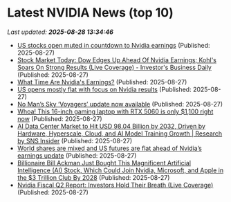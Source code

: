 # Latest NVIDIA News (top 10)
_Last updated: **2025-08-28 13:34:46**_

- [US stocks open muted in countdown to Nvidia earnings](https://economictimes.indiatimes.com/markets/stocks/news/us-stocks-open-muted-in-countdown-to-nvidia-earnings/articleshow/123547037.cms) (Published: 2025-08-27)
- [Stock Market Today: Dow Edges Up Ahead Of Nvidia Earnings; Kohl's Soars On Strong Results (Live Coverage) - Investor's Business Daily](https://slashdot.org/firehose.pl?op=view&amp;id=178893708) (Published: 2025-08-27)
- [What Time Are Nvidia's Earnings?](https://biztoc.com/x/7fa68698788cea20) (Published: 2025-08-27)
- [US opens mostly flat with focus on Nvidia results](https://biztoc.com/x/94b3b688826f3252) (Published: 2025-08-27)
- [No Man’s Sky ‘Voyagers’ update now available](https://www.gematsu.com/2025/08/no-mans-sky-voyagers-update-now-available) (Published: 2025-08-27)
- [Whoa! This 16-inch gaming laptop with RTX 5060 is only $1,100 right now](https://www.pcworld.com/article/2890501/whoa-this-16-inch-gaming-laptop-with-rtx-5060-is-only-1100-right-now.html) (Published: 2025-08-27)
- [AI Data Center Market to Hit USD 98.04 Billion by 2032, Driven by Hardware, Hyperscale, Cloud, and AI Model Training Growth | Research by SNS Insider](https://www.globenewswire.com/news-release/2025/08/27/3140117/0/en/AI-Data-Center-Market-to-Hit-USD-98-04-Billion-by-2032-Driven-by-Hardware-Hyperscale-Cloud-and-AI-Model-Training-Growth-Research-by-SNS-Insider.html) (Published: 2025-08-27)
- [World shares are mixed and US futures are flat ahead of Nvidia’s earnings update](https://biztoc.com/x/37367294529d4de2) (Published: 2025-08-27)
- [Billionaire Bill Ackman Just Bought This Magnificent Artificial Intelligence (AI) Stock, Which Could Join Nvidia, Microsoft, and Apple in the $3 Trillion Club By 2028](https://biztoc.com/x/af3639e71f313ec9) (Published: 2025-08-27)
- [Nvidia Fiscal Q2 Report: Investors Hold Their Breath (Live Coverage)](https://biztoc.com/x/4fb6e1ec476559ce) (Published: 2025-08-27)
